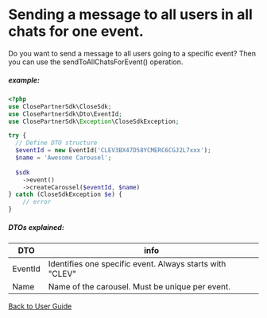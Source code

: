 # Sending a message to all users in all chats for one event.
Do you want to send a message to all users going to a specific event? Then you can use the sendToAllChatsForEvent() operation.


##### example:
```php
<?php
use ClosePartnerSdk\CloseSdk;
use ClosePartnerSdk\Dto\EventId;
use ClosePartnerSdk\Exception\CloseSdkException;

try {
  // Define DTO structure
  $eventId = new EventId('CLEV3BX47D58YCMERC6CGJ2L7xxx');
  $name = 'Awesome Carousel';
  
  $sdk
    ->event()
    ->createCarousel($eventId, $name)
} catch (CloseSdkException $e) {
    // error
}
```
##### DTOs explained:
| DTO     | info                                                     |
|---------|----------------------------------------------------------|
| EventId | Identifies one specific event. Always starts with "CLEV" |
| Name    | Name of the carousel. Must be unique per event.          |

[Back to User Guide](/USERGUIDE.md#carousel)